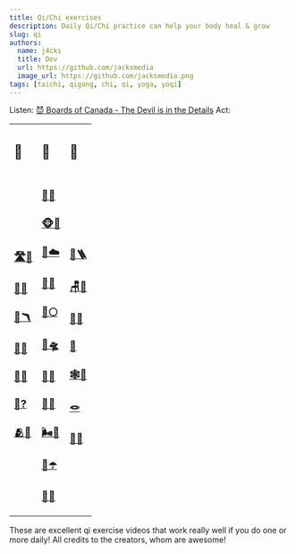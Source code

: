 ```yaml
---
title: Qi/Chi exercises
description: Daily Qi/Chi practice can help your body heal & grow
slug: qi
authors:
  name: j4cks
  title: Dev
  url: https://github.com/jacksmedia
  image_url: https://github.com/jacksmedia.png
tags: [taichi, qigong, chi, qi, yoga, yoqi]
---
```

Listen:
[😈 Boards of Canada - The Devil is in the Details](https://www.youtube.com/watch?v=N2jNdHnOsG8)
Act:
<table>
  <tr>
    <td><h2 class="">🌅</h2></td>
    <td><h2 class="">💪</h2></td>
    <td><h2 class="">🎋</h2></td>
  </tr>
  <tr>
    <td>
        <div class="no-bullet"><a href="https://www.youtube.com/watch?v=X3-gKPNyrTA?t=26"><h3>🛣🧘</h3></a></div>
        <div class="no-bullet"><a href="https://youtu.be/tbwbL1pg0HY?t=18"><h3>🐒🦜</h3></a></div>
        <div class="no-bullet"><a href="https://youtu.be/50txkOrJn9o?t=41"><h3>🦩🪃</h3></a></div>
        <div class="no-bullet"><a href="https://youtu.be/SedzswEwpPw?t=51"><h3>🧣🧘</h3></a></div>
        <div class="no-bullet"><a href="https://youtu.be/_V29hE0_oBE"><h3>💺🦉</h3></a></div>
        <div class="no-bullet"><a href="https://www.youtube.com/watch?v=H9xuMZaiNJY"><h3>🧘?</h3></a></div>
        <div class="no-bullet"><a href="https://youtu.be/jOfshreyu4w"><h3>🫂🏅</h3></a></div>
    </td>
    <td>
        <div class="no-bullet"><a href="https://youtu.be/cEOS2zoyQw4?t=89"><h3>🦆🌊</h3></a></div>
        <div class="no-bullet"><a href="https://youtu.be/HMbT-CPVl2k"><h3>🐵🎁</h3></a></div>
        <div class="no-bullet"><a href="https://www.youtube.com/watch?v=enk0bOv-gF8?t=17"><h3>🦇☁️</h3></a></div>
        <div class="no-bullet"><a href="https://www.youtube.com/watch?v=IyINAjEoTIs?t=80"><h3>🦅🌴</h3></a></div>
        <div class="no-bullet"><a href="https://www.youtube.com/watch?v=OPcZlXYcdMA?t=31"><h3>🐎🌕</h3></a></div>
        <div class="no-bullet"><a href="https://www.youtube.com/watch?v=8wddPSIEpvE?t=54"><h3>🐠🛸</h3></a></div>
        <div class="no-bullet"><a href="https://www.youtube.com/watch?v=RoIqYtiTLFI"><h3>🐍🍂</h3></a></div>
        <div class="no-bullet"><a href="https://www.youtube.com/watch?v=nmmNWj9YtAw?t=60"><h3>🐯🌋</h3></a></div>
        <div class="no-bullet"><a href="https://www.youtube.com/watch?v=Ba0fweKUwIc"><h3>🌬🦮</h3></a></div>
        <div class="no-bullet"><a href="https://www.youtube.com/watch?v=62a20CiIAlY?t=25"><h3>🐉☂️</h3></a></div>
        <div class="no-bullet"><a href="https://youtu.be/EZT8RC0wRbA?t=88"><h3>🐻🔥</h3></a></div>
    </td>
    <td>
        <div class="no-bullet"><a href="https://www.youtube.com/watch?v=V1HbXt5ZRlg&t=39s"><h3>🗼🪜</h3></a></div>
        <div class="no-bullet"><a href="https://youtu.be/Nnd5Slo02us"><h3>🪑🏹</h3></a></div>
        <div class="no-bullet"><a href="https://youtu.be/ED3_i_xVd_s?t=54"><h3>🎱🌈</h3></a></div>
        <div class="no-bullet"><a href="https://youtu.be/FgfT2fOv31E"><h3>🫧</h3></a></div>
        <div class="no-bullet"><a href="https://www.youtube.com/watch?v=LZ2oHU-mMJI?t=25"><h3>🕸🎡</h3></a></div>
        <div class="no-bullet"><a href="https://www.youtube.com/watch?v=Yzm3fA2HhkQ&t=3s"><h3>🪢</h3></a></div>
        <div class="no-bullet"><a href="https://youtu.be/eBdfCX5XnX4"><h3>🦎🍭</h3></a></div>
    </td>
  </tr>
</table>
These are excellent qi exercise videos that work really well if you do one or more daily!
All credits to the creators, whom are awesome!
